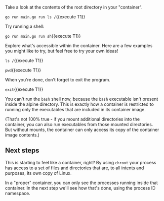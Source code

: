 Take a look at the contents of the root directory in your "container".

`go run main.go run ls /`{{execute T1}}

Try running a shell:

`go run main.go run sh`{{execute T1}}

Explore what's accessible within the container. Here are a few examples you might like to try, but feel free to try your own ideas!

`ls /`{{execute T1}}

`pwd`{{execute T1}}

When you're done, don't forget to exit the program.

`exit`{{execute T1}}

You can't run the `bash` shell now, because the `bash` executable isn't present inside the alpine directory. This is exactly how a container is restricted to running only the executables that are included in its container image.

(That's not 100% true - if you mount additional directories into the container, you can also run executables from those mounted directories. But without mounts, the container can only access its copy of the container image contents.)

## Next steps

This is starting to feel like a container, right? By using `chroot` your process has access to a set of files and directories that are, to all intents and purposes, its own copy of Linux.

In a "proper" container, you can only see the processes running inside that container. In the next step we'll see how that's done, using the process ID namespace.
